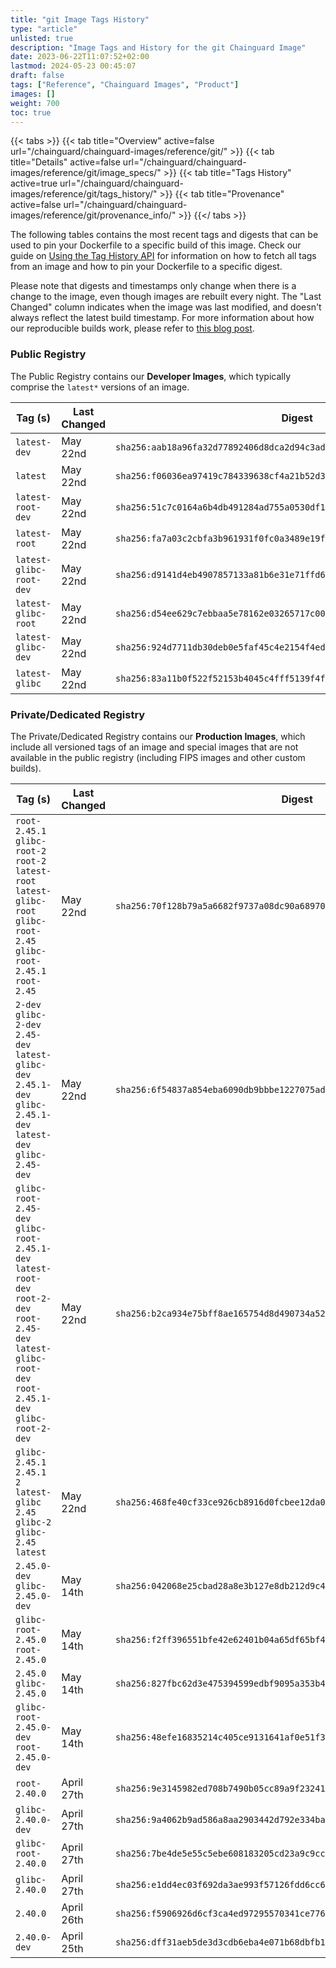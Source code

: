 ```yaml
---
title: "git Image Tags History"
type: "article"
unlisted: true
description: "Image Tags and History for the git Chainguard Image"
date: 2023-06-22T11:07:52+02:00
lastmod: 2024-05-23 00:45:07
draft: false
tags: ["Reference", "Chainguard Images", "Product"]
images: []
weight: 700
toc: true
---
```


{{< tabs >}}
{{< tab title="Overview" active=false url="/chainguard/chainguard-images/reference/git/" >}}
{{< tab title="Details" active=false url="/chainguard/chainguard-images/reference/git/image_specs/" >}}
{{< tab title="Tags History" active=true url="/chainguard/chainguard-images/reference/git/tags_history/" >}}
{{< tab title="Provenance" active=false url="/chainguard/chainguard-images/reference/git/provenance_info/" >}}
{{</ tabs >}}

The following tables contains the most recent tags and digests that can be used to pin your Dockerfile to a specific build of this image. Check our guide on [Using the Tag History API](/chainguard/chainguard-images/using-the-tag-history-api/) for information on how to fetch all tags from an image and how to pin your Dockerfile to a specific digest.

Please note that digests and timestamps only change when there is a change to the image, even though images are rebuilt every night. The "Last Changed" column indicates when the image was last modified, and doesn't always reflect the latest build timestamp. For more information about how our reproducible builds work, please refer to [this blog post](https://www.chainguard.dev/unchained/reproducing-chainguards-reproducible-image-builds).

### Public Registry
The Public Registry contains our **Developer Images**, which typically comprise the `latest*` versions of an image.

| Tag (s)                  | Last Changed | Digest                                                                    |
|--------------------------|--------------|---------------------------------------------------------------------------|
|  `latest-dev`            | May 22nd     | `sha256:aab18a96fa32d77892406d8dca2d94c3ad882693eb2b670a45ecc893e1daf02d` |
|  `latest`                | May 22nd     | `sha256:f06036ea97419c784339638cf4a21b52d39df8dfd8aa0e0e73307fc1082c6043` |
|  `latest-root-dev`       | May 22nd     | `sha256:51c7c0164a6b4db491284ad755a0530df11c98d3081a5a05478656c34c9f991f` |
|  `latest-root`           | May 22nd     | `sha256:fa7a03c2cbfa3b961931f0fc0a3489e19fb06ae085f4c2dfd980347ed012c796` |
|  `latest-glibc-root-dev` | May 22nd     | `sha256:d9141d4eb4907857133a81b6e31e71ffd63e63398c3ec3800d335214859044d2` |
|  `latest-glibc-root`     | May 22nd     | `sha256:d54ee629c7ebbaa5e78162e03265717c00c4dc41a320c4e7a71a2e297c5091e1` |
|  `latest-glibc-dev`      | May 22nd     | `sha256:924d7711db30deb0e5faf45c4e2154f4edfc936b6503e2ef1c570b2a6191118f` |
|  `latest-glibc`          | May 22nd     | `sha256:83a11b0f522f52153b4045c4fff5139f4f237ebee45c2b109c8f906555cd4351` |


### Private/Dedicated Registry
The Private/Dedicated Registry contains our **Production Images**, which include all versioned tags of an image and special images that are not available in the public registry (including FIPS images and other custom builds).

| Tag (s)                                                                                                                                                    | Last Changed | Digest                                                                    |
|------------------------------------------------------------------------------------------------------------------------------------------------------------|--------------|---------------------------------------------------------------------------|
|  `root-2.45.1` `glibc-root-2` `root-2` `latest-root` `latest-glibc-root` `glibc-root-2.45` `glibc-root-2.45.1` `root-2.45`                                 | May 22nd     | `sha256:70f128b79a5a6682f9737a08dc90a689708fe85d6edbb03508c612f8c4c2cbe5` |
|  `2-dev` `glibc-2-dev` `2.45-dev` `latest-glibc-dev` `2.45.1-dev` `glibc-2.45.1-dev` `latest-dev` `glibc-2.45-dev`                                         | May 22nd     | `sha256:6f54837a854eba6090db9bbbe1227075ad2c801f484151c7b27d211198169827` |
|  `glibc-root-2.45-dev` `glibc-root-2.45.1-dev` `latest-root-dev` `root-2-dev` `root-2.45-dev` `latest-glibc-root-dev` `root-2.45.1-dev` `glibc-root-2-dev` | May 22nd     | `sha256:b2ca934e75bff8ae165754d8d490734a5249e70c6415a18f0c846d1489019262` |
|  `glibc-2.45.1` `2.45.1` `2` `latest-glibc` `2.45` `glibc-2` `glibc-2.45` `latest`                                                                         | May 22nd     | `sha256:468fe40cf33ce926cb8916d0fcbee12da044937648fd2ed718552fdc0b3efbdc` |
|  `2.45.0-dev` `glibc-2.45.0-dev`                                                                                                                           | May 14th     | `sha256:042068e25cbad28a8e3b127e8db212d9c4fa1aa5cc84751c262b3c83006cd1b2` |
|  `glibc-root-2.45.0` `root-2.45.0`                                                                                                                         | May 14th     | `sha256:f2ff396551bfe42e62401b04a65df65bf43f04d3aff283d0c42454d97d70d7d8` |
|  `2.45.0` `glibc-2.45.0`                                                                                                                                   | May 14th     | `sha256:827fbc62d3e475394599edbf9095a353b4ec964a64797b62b143ef100a464027` |
|  `glibc-root-2.45.0-dev` `root-2.45.0-dev`                                                                                                                 | May 14th     | `sha256:48efe16835214c405ce9131641af0e51f342d50b5e98f05dff415afb65ceb469` |
|  `root-2.40.0`                                                                                                                                             | April 27th   | `sha256:9e3145982ed708b7490b05cc89a9f232412718c035f56915e7481fe508533d3e` |
|  `glibc-2.40.0-dev`                                                                                                                                        | April 27th   | `sha256:9a4062b9ad586a8aa2903442d792e334ba808cfa230acd6da1cf29fc0264e696` |
|  `glibc-root-2.40.0`                                                                                                                                       | April 27th   | `sha256:7be4de5e55c5ebe608183205cd23a9c9cc4df8df4d681971fb5a3c2de73a4f84` |
|  `glibc-2.40.0`                                                                                                                                            | April 27th   | `sha256:e1dd4ec03f692da3ae993f57126fdd6cc600daa7af01291369fd3eebc86521f7` |
|  `2.40.0`                                                                                                                                                  | April 26th   | `sha256:f5906926d6cf3ca4ed97295570341ce776674716e70b6783c87e59f278bf5cbf` |
|  `2.40.0-dev`                                                                                                                                              | April 25th   | `sha256:dff31aeb5de3d3cdb6eba4e071b68dbfb1d8616864add22b616dca7b4a4165bc` |

